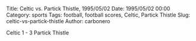 Title: Celtic vs. Partick Thistle, 1995/05/02
Date: 1995/05/02 00:00
Category: sports
Tags: football, football scores, Celtic, Partick Thistle
Slug: celtic-vs-partick-thistle
Author: carbonero


Celtic 1 - 3 Partick Thistle
